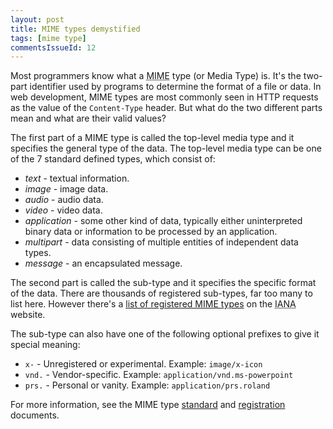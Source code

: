 ```yaml
---
layout: post
title: MIME types demystified
tags: [mime type]
commentsIssueId: 12
---
```


Most programmers know what a <abbr title="Multipurpose Internet Mail Extensions">MIME</abbr> type (or Media Type) is. It's the two-part identifier used by programs to determine the format of a file or data. In web development, MIME types are most commonly seen in HTTP requests as the value of the `Content-Type` header. But what do the two different parts mean and what are their valid values?

The first part of a MIME type is called the top-level media type and it specifies the general type of the data. The top-level media type can be one of the 7 standard defined types, which consist of:

 * _text_ - textual information.
 * _image_ - image data.
 * _audio_ - audio data.
 * _video_ - video data.
 * _application_ - some other kind of data, typically either uninterpreted binary
                   data or information to be processed by an application.
 * _multipart_ - data consisting of multiple entities of independent data types.
 * _message_ - an encapsulated message.

The second part is called the sub-type and it specifies the specific format of the data. There are thousands of registered sub-types, far too many to list here. However there's a [list of registered MIME types][list] on the <abbr title="Internet Assigned Numbers Authority">IANA</abbr> website.

The sub-type can also have one of the following optional prefixes to give it special meaning:

 * `x-` - Unregistered or experimental. Example: `image/x-icon`
 * `vnd.` - Vendor-specific. Example: `application/vnd.ms-powerpoint`
 * `prs.` - Personal or vanity. Example: `application/prs.roland`

For more information, see the MIME type [standard][] and [registration][] documents.


[list]: http://www.iana.org/assignments/media-types/index.html
[standard]: http://tools.ietf.org/html/rfc2046
[registration]: http://tools.ietf.org/html/rfc4288
